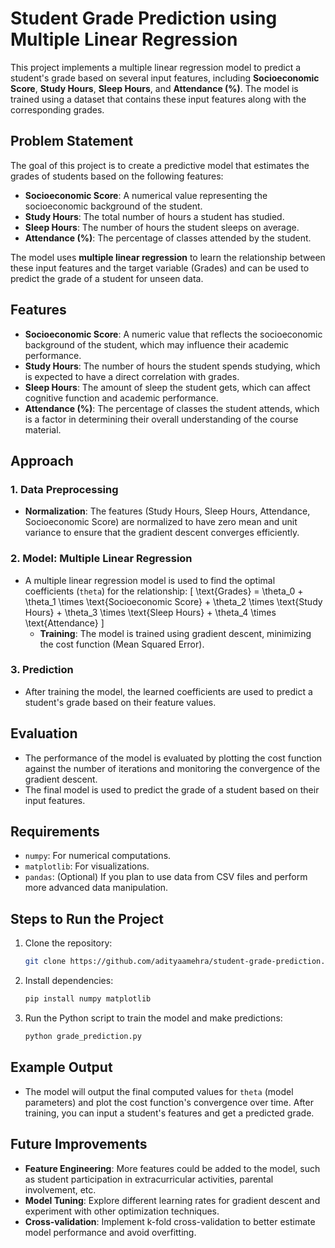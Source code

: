 # Student Grade Prediction using Multiple Linear Regression

This project implements a multiple linear regression model to predict a student's grade based on several input features, including **Socioeconomic Score**, **Study Hours**, **Sleep Hours**, and **Attendance (%)**. The model is trained using a dataset that contains these input features along with the corresponding grades.

## Problem Statement

The goal of this project is to create a predictive model that estimates the grades of students based on the following features:
- **Socioeconomic Score**: A numerical value representing the socioeconomic background of the student.
- **Study Hours**: The total number of hours a student has studied.
- **Sleep Hours**: The number of hours the student sleeps on average.
- **Attendance (%)**: The percentage of classes attended by the student.

The model uses **multiple linear regression** to learn the relationship between these input features and the target variable (Grades) and can be used to predict the grade of a student for unseen data.

## Features

- **Socioeconomic Score**: A numeric value that reflects the socioeconomic background of the student, which may influence their academic performance.
- **Study Hours**: The number of hours the student spends studying, which is expected to have a direct correlation with grades.
- **Sleep Hours**: The amount of sleep the student gets, which can affect cognitive function and academic performance.
- **Attendance (%)**: The percentage of classes the student attends, which is a factor in determining their overall understanding of the course material.

## Approach

### 1. Data Preprocessing
- **Normalization**: The features (Study Hours, Sleep Hours, Attendance, Socioeconomic Score) are normalized to have zero mean and unit variance to ensure that the gradient descent converges efficiently.

### 2. Model: Multiple Linear Regression
- A multiple linear regression model is used to find the optimal coefficients (`theta`) for the relationship:
  \[
  \text{Grades} = \theta_0 + \theta_1 \times \text{Socioeconomic Score} + \theta_2 \times \text{Study Hours} + \theta_3 \times \text{Sleep Hours} + \theta_4 \times \text{Attendance}
  \]
  - **Training**: The model is trained using gradient descent, minimizing the cost function (Mean Squared Error).
  
### 3. Prediction
- After training the model, the learned coefficients are used to predict a student's grade based on their feature values.

## Evaluation

- The performance of the model is evaluated by plotting the cost function against the number of iterations and monitoring the convergence of the gradient descent.
- The final model is used to predict the grade of a student based on their input features.

## Requirements

- `numpy`: For numerical computations.
- `matplotlib`: For visualizations.
- `pandas`: (Optional) If you plan to use data from CSV files and perform more advanced data manipulation.

## Steps to Run the Project

1. Clone the repository:
   ```bash
   git clone https://github.com/adityaamehra/student-grade-prediction.git
   ```
2. Install dependencies:
   ```bash
   pip install numpy matplotlib
   ```
3. Run the Python script to train the model and make predictions:
   ```bash
   python grade_prediction.py
   ```

## Example Output

- The model will output the final computed values for `theta` (model parameters) and plot the cost function's convergence over time. After training, you can input a student's features and get a predicted grade.

## Future Improvements

- **Feature Engineering**: More features could be added to the model, such as student participation in extracurricular activities, parental involvement, etc.
- **Model Tuning**: Explore different learning rates for gradient descent and experiment with other optimization techniques.
- **Cross-validation**: Implement k-fold cross-validation to better estimate model performance and avoid overfitting.
